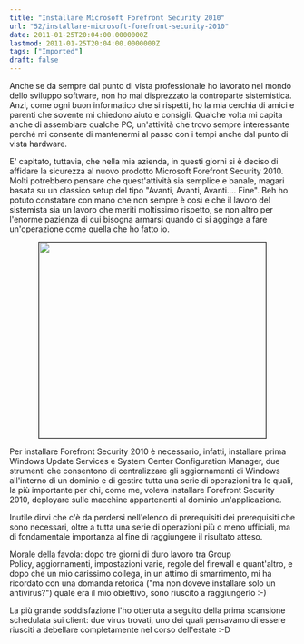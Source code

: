 ```yaml
---
title: "Installare Microsoft Forefront Security 2010"
url: "52/installare-microsoft-forefront-security-2010"
date: 2011-01-25T20:04:00.0000000Z
lastmod: 2011-01-25T20:04:00.0000000Z
tags: ["Imported"]
draft: false
---
```

<p>
	Anche se da sempre dal punto di vista professionale ho lavorato nel mondo dello sviluppo software, non ho mai disprezzato la controparte sistemistica. Anzi, come ogni buon informatico che si rispetti, ho la mia cerchia di amici e parenti che sovente mi chiedono aiuto e consigli. Qualche volta mi capita anche di assemblare qualche PC, un'attività che trovo sempre interessante perché mi consente di mantenermi al passo con i tempi anche dal punto di vista hardware.</p>
<p>
	E' capitato, tuttavia, che nella mia azienda, in questi giorni si è deciso di affidare la sicurezza al nuovo prodotto Microsoft Forefront Security 2010. Molti potrebbero pensare che quest'attività sia semplice e banale, magari basata su un classico setup del tipo "Avanti, Avanti, Avanti.... Fine". Beh ho potuto constatare con mano che non sempre è così e che il lavoro del sistemista sia un lavoro che meriti moltissimo rispetto, se non altro per l'enorme pazienza di cui bisogna armarsi quando ci si agginge a fare un'operazione come quella che ho fatto io.</p>
<p style="text-align: center">
	<img alt="" src="/public/image/forefront.jpg" style="border-bottom: 1px solid; border-left: 1px solid; width: 400px; height: 345px; border-top: 1px solid; border-right: 1px solid" /></p>
<p>
	Per installare Forefront Security 2010 è necessario, infatti, installare prima Windows Update Services e System Center Configuration Manager, due strumenti che consentono di centralizzare gli aggiornamenti di Windows all'interno di un dominio e di gestire tutta una serie di operazioni tra le quali, la più importante per chi, come me, voleva installare Forefront Security 2010, deployare sulle macchine appartenenti al dominio un'applicazione.</p>
<p>
	Inutile dirvi che c'è da perdersi nell'elenco di prerequisiti dei prerequisiti che sono necessari, oltre a tutta una serie di operazioni più o meno ufficiali, ma di fondamentale importanza al fine di raggiungere il risultato atteso.</p>
<p>
	Morale della favola: dopo tre giorni di duro lavoro tra Group Policy, aggiornamenti, impostazioni varie, regole del firewall e quant'altro, e dopo che un mio carissimo collega, in un attimo di smarrimento, mi ha ricordato con una domanda retorica ("ma non doveve installare solo un antivirus?") quale era il mio obiettivo, sono riuscito a raggiungerlo :-)</p>
<p>
	La più grande soddisfazione l'ho ottenuta a seguito della prima scansione schedulata sui client: due virus trovati, uno dei quali pensavamo di essere riusciti a debellare completamente nel corso dell'estate :-D</p>
